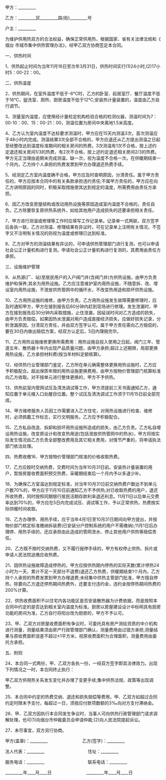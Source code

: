 
 


甲方：_________


乙方：_________区_________路(街)_________号


户主：_________


为维护供用热双方的合法权益，确保正常供用热，根据国家、省有关法律法规和《
烟台
市城市集中供热管理办法》，经甲乙双方协商签定本合同。


一、供热时间


1、供热起止时间为当年11月16日至次年3月31日，供热时间实行(1)24小时;(2)17小时5：00-22：00。


二、供热温度


2、供热期间，在室外温度不低于-6℃时，乙方的卧室、起居室厅、餐厅温度不低于16℃，盥洗室、厕所、厨房温度不低于12℃;安装热计量装置的，温度由乙方自行调节。


3、测量室内温度，应使用经计量检定机构检验合格的检测仪器，测温时间为7：00-10：00、15：00-21：00，测温位置为房间中央离地1.5米高度。


4、乙方认为室内温度不达标要求测温时，甲方应在15天内测温3次，首次测温应于48小时内完成。测温结果3次全部不合格的，甲方应退还从乙方提出测温之日起至经整改达到温度标准期间的相关房间的热费。3次测温有1次不合格，按上述约定退还相关房间1/3的热费，有2次不合格，按上述约定退还相关房间2/3的热费。甲方无正当理由逾期未完成测温，缺一次，视为温度不合格一次。在供暖期结束一个月内，乙方持个人承担的热费发票到甲方办理退还热费手续。


5、经测定乙方室内温度确不合格，甲方应及时查明原因，分清责任。属于甲方责任的，甲方应按本合同中的有关条款承担违约责任;不属甲方责任的，甲方应在向乙方讲明原因的同时，积极采取措施使其达到规定的温度，所需费用由责任方承担。


6、因乙方改变房屋结构或改动用热设施等原因造成室内温度不合格的，责任自负。乙方除要恢复原供热系统外，如给其他用户造成损失的还要承担相关责任。


7、甲方进行测温或修理等工作时应填写工作记录单。记录单一式两联，双方签字后各执一联，乙方对测温、修理结果有异议时，可在记录单上注明有关情况，不签字又不注明有关情况的则视为温度或修理已达到标准。


8、乙方对甲方的测温结果有异议的，可申请供热管理部门进行复测，也可以申请社会公正计量机构进行复测。申请社会公正计量机构进行复测的，其费用由责任方承担。


三、设施维护管理


9、从热源(厂、站)至居民用户的入户阀门井(含阀门井)为供热设施，由甲方负责维护和保养;其余为用热设施。乙方应注意维护室内用热设施，不随意拆、改、增设室内用热设施，不泄放供热管网中的循环水，不改变热用途和损坏供热设施。


10、乙方用热设施的维修，由甲方负责。乙方用热设施发生故障需要修理时，应及时通知甲方，甲方在接到报告后60分钟内赶到现场进行修理。发生泄漏时，甲方在接到报告后30分钟内采取措施，止住泄漏，因延误时间对乙方造成的损失，由甲方负责赔偿。如果因热水泄漏对用户造成直接经济损失，应做好损失记录，分析泄漏原因，分清双方责任，并由双方签字认可。属于甲方责任需向乙方赔偿的，要在30日内做出赔偿方案，经双方认定后，5日内理赔完毕。


11、乙方用热设施维修更换所需费用：用热设施自投入使用之日起，阀门三年、管道五年、散热器十年内出现产品质量问题，由甲方承担;超过上述期限，局部更换用热设施，乙方承担材料费(按当年材料定额核算)。


12、经供热行业管理部门鉴定，乙方所在单元确需整体更换用热设施时，乙方应予积极配合。超出保质年限的用热设施更换费用，由甲方按物价管理部门核算标准向乙方收取。对不按单元进行整体更换的，甲方不予供热。


13、供热前室内管网试压及清洗调试等工作，甲方须提前三天书面通知乙方，通知应置于单元楼入口处醒目位置。整个试压及清洗调试工作须于11月15日前全部完成。


14、甲方维修服务人员因工作需要进入乙方住宅，对用热设施进行检查、维修时，必须佩戴工作标志，实行文明服务。乙方应予积极配合。


15、乙方私自改造、拆卸和损坏用热设施所造成的损失，由乙方负责。乙方私自增设用热设施，改变原设计和改变热用途(包括泄放供热管网中的热水)，甲方将按实际发生情况由乙方负责全部整改费用及其它相关费用，对情节严重的，将申请执法部门依法处理。


四、热费收缴16、甲方按物价管理部门核准的价格收取热费。


17、乙方应按时交纳热费，交费时间为当年10月31日前。安装热计量装置的用户，暂按房屋收费面积预交热费，采暖期结束后一个月内予以多退少补。


18、为确保乙方室温达到规定标准，对当年10月31日前交纳热费户数达不到单元户数70%的，甲方应于11月10日前通知乙方不予供热;对已收取热费的用户，退还所收热费，同时按照同期银行居民活期存款利率退还利息。11月11日以后单元交费率达到70%的，甲方应在5日内完成试压、调试等工作，予以正常供热，热费按实际供暖时间收取。


19、乙方办理停、用热手续，应于当年4月1日至10月31日期间向甲方提出，并按物价部门核定标准缴纳拆装费(已安装分户控制系统的用户不需缴纳);11月1日后办理停、用热手续的，还应承担由此造成的管网泄水、停止其他用户供热等赔偿责任。


20、乙方既不按时交纳热费，又不履行报停手续的，甲方有权停止供热、拆片或申请人民法院追缴应收热费。


21、因供热设施故障造成停热的，甲方应按供热期内停热的实际天数(累计停热24小时为一天，累计不足一天部分不退费)退还乙方热费，供暖期结束1个月内，乙方持个人承担的热费发票到甲方办理退费;未经集中供热主管部门批准，甲方擅自停热，除要向乙方退还停热期间热费外，还要支付违约金，违约金按停热期间热费的200%计算。


22、供热收费面积不以住宅内各功能区是否安装散热器为计费依据，而是按照本合同中约定的是否达到相关室内温度为标准。厨房以房屋建设设计中标明具有厨房功能的房间为准，乙方自行将阳台改为厨房的，甲方不予认可。


23、甲、乙双方对房屋收费面积有争议时，可委托具有房产测绘资质的中介机构进行测量，测量结果须由房产行政管理部门确认，测量费用由过错方承担;测量结果与原收费面积误差不超过±1平方米，视原收费面积为合理面积，测量费用由委托方承担。


五、附则


24、本合同一式两份，甲、乙双方各执一份，一经双方签字即具法律效力。出现下列情况之一时，本合同终止执行：


甲乙双方供用热关系发生变化并办理了变更手续;集中供热法规、政策等出现调整。


25、本合同中约定的热费交纳、退还和损失赔偿等费用，甲、乙双方如超过合同约定时限未予支付，每超过一日，须按应付款项数额的3‰向对方支付滞纳金。


26、甲、乙双方因执行本合同发生争议时，当事人可向供热行政管理部门请求调解处理，也可(1)向烟台市仲裁委员会申请仲裁;(2)向人民法院提起诉讼。


27、未尽事宜，双方另行协商。


甲方(盖章)：_________　　　　　　　　乙方(签字)：_________


法人代表：_________　　　　　　　　　　住址：_________


服务电话：_________　　　　　　　　　　联系电话：_________


_________年____月____日　　　　　　　　_________年____月____日




 


 

 
 
 
 
 
  


  
 

  


  


  
 
 
 
 


